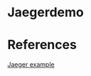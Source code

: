 # Jaegerdemo

# References
[Jaeger example](https://medium.com/xebia-engineering/jaeger-integration-with-spring-boot-application-3c6ec4a96a6f)
